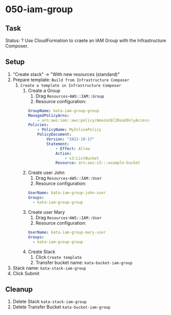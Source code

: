 # 050-iam-group

## Task
Status: ?
Use CloudFormation to craete an IAM Group with the Infrastructure Composer.

## Setup
1. "Create stack" -> "With new resources (standard)"
2. Prepare template: `Build from Infrastructure Composer`
	1. `Create a template in Infrastructure Composer`
		1. Create a Group
			1. Drag `Resources`-`AWS::IAM::Group`
			2. Resource configuration:
			```yaml
			GroupName: kata-iam-group-group
			ManagedPolicyArns:
		    	- arn:aws:iam::aws:policy/AmazonEC2ReadOnlyAccess
			Policies:
		    	- PolicyName: MyInlinePolicy
		      	PolicyDocument:
		        	Version: "2012-10-17"
		        	Statement:
		            	- Effect: Allow
		              	Action:
		                	- s3:ListBucket
		              	Resource: arn:aws:s3:::example-bucket
			```
		2. Create user John
			1. Drag `Resources`-`AWS::IAM::User`
			2. Resource configuration:
			```yaml
			UserName: kata-iam-group-john-user
			Groups: 
			  - kata-iam-group-group
			```
		3. Create user Mary
			1. Drag `Resources`-`AWS::IAM::User`
			2. Resource configuration:
			```yaml
			UserName: kata-iam-group-mary-user
			Groups: 
			  - kata-iam-group-group
			```
		4. Create Stack
			1. Click `Create template`
			2. Transfer bucket name: `kata-bucket-iam-group`
3. Stack name: `kata-stack-iam-group`
4. Click Submit

## Cleanup
1. Delete Stack `kata-stack-iam-group`
2. Delete Transfer Bucket `kata-bucket-iam-group`
